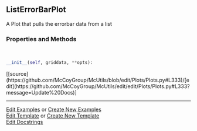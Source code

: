 ## <a id="McUtils.Plots.Plots.ListErrorBarPlot">ListErrorBarPlot</a>
A Plot that pulls the errorbar data from a list

### Properties and Methods
<a id="McUtils.Plots.Plots.ListErrorBarPlot.__init__" class="docs-object-method">&nbsp;</a> 
```python
__init__(self, griddata, **opts): 
```
<div class="docs-source-link" markdown="1">
[[source](https://github.com/McCoyGroup/McUtils/blob/edit/Plots/Plots.py#L333)/[edit](https://github.com/McCoyGroup/McUtils/edit/edit/Plots/Plots.py#L333?message=Update%20Docs)]
</div>





___

[Edit Examples](https://github.com/McCoyGroup/McUtils/edit/edit/ci/examples/McUtils/Plots/Plots/ListErrorBarPlot.md) or 
[Create New Examples](https://github.com/McCoyGroup/McUtils/new/edit/?filename=ci/examples/McUtils/Plots/Plots/ListErrorBarPlot.md) <br/>
[Edit Template](https://github.com/McCoyGroup/McUtils/edit/edit/ci/docs/McUtils/Plots/Plots/ListErrorBarPlot.md) or 
[Create New Template](https://github.com/McCoyGroup/McUtils/new/edit/?filename=ci/docs/templates/McUtils/Plots/Plots/ListErrorBarPlot.md) <br/>
[Edit Docstrings](https://github.com/McCoyGroup/McUtils/edit/edit/McUtils/Plots/Plots.py?message=Update%20Docs)